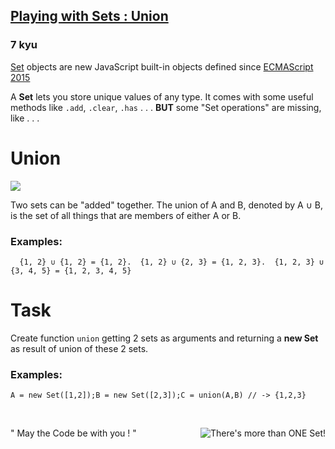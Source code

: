 <h2><a href=https://www.codewars.com/kata/5884ce61f36b6d738b000053/train/javascript target="_blank">Playing with Sets : Union</a></h2><h3>7 kyu</h3><p><a href="https://developer.mozilla.org/en-US/docs/Web/JavaScript/Reference/Global_Objects/Set" data-turbolinks="false" target="_blank">Set</a> objects are new JavaScript built-in objects defined since <a href="http://www.ecma-international.org/ecma-262/6.0/#sec-set-objects." data-turbolinks="false" target="_blank">ECMAScript 2015</a></p><p>A <strong>Set</strong> lets you store unique values of any type. It comes with some useful methods like <code>.add</code>, <code>.clear</code>, <code>.has</code> . . . <strong>BUT</strong> some "Set operations" are missing, like . . . </p><h1 id="union">Union</h1><img style="max-width:200px" src="https://upload.wikimedia.org/wikipedia/commons/thumb/3/30/Venn0111.svg/330px-Venn0111.svg.png"><p>Two sets can be "added" together. The union of A and B, denoted by A ∪ B, is the set of all things that are members of either A or B.</p><h3 id="examples">Examples:</h3><pre><code>  {1, 2} ∪ {1, 2} = {1, 2}.  {1, 2} ∪ {2, 3} = {1, 2, 3}.  {1, 2, 3} ∪ {3, 4, 5} = {1, 2, 3, 4, 5}</code></pre><h1 id="task">Task</h1><p>Create function <code>union</code> getting 2 sets as arguments and returning a <strong>new Set</strong> as result of union of these 2 sets.</p><h3 id="examples-1">Examples:</h3><pre><code class="language-javascript"><span class="cm-variable">A</span> <span class="cm-operator">=</span> <span class="cm-keyword">new</span> <span class="cm-variable">Set</span>([<span class="cm-number">1</span>,<span class="cm-number">2</span>]);<span class="cm-variable">B</span> <span class="cm-operator">=</span> <span class="cm-keyword">new</span> <span class="cm-variable">Set</span>([<span class="cm-number">2</span>,<span class="cm-number">3</span>]);<span class="cm-variable">C</span> <span class="cm-operator">=</span> <span class="cm-variable">union</span>(<span class="cm-variable">A</span>,<span class="cm-variable">B</span>) <span class="cm-comment">// -&gt; {1,2,3}</span></code></pre><p>&nbsp;</p><p>" May the Code be with you ! "<img title="There's more than ONE Set!" align="right" src="https://en.wikipedia.org/w/extensions/wikihiero/img/hiero_E20.png"></p>